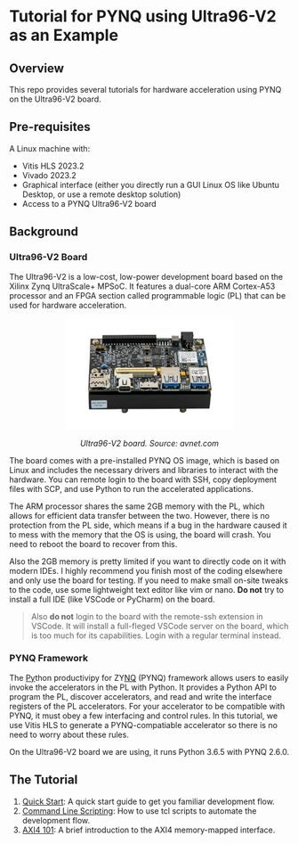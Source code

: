 # Tutorial for PYNQ using Ultra96-V2 as an Example

## Overview
This repo provides several tutorials for hardware acceleration using PYNQ on the Ultra96-V2 board.

## Pre-requisites
A Linux machine with:
- Vitis HLS 2023.2
- Vivado 2023.2
- Graphical interface (either you directly run a GUI Linux OS like Ubuntu Desktop, or use a remote desktop solution)
- Access to a PYNQ Ultra96-V2 board

## Background

### Ultra96-V2 Board
The Ultra96-V2 is a low-cost, low-power development board based on the Xilinx Zynq UltraScale+ MPSoC. It features a dual-core ARM Cortex-A53 processor and an FPGA section called programmable logic (PL) that can be used for hardware acceleration.


<div align="center">

<img src="TNN22685-front.jpg" alt="Front view of the Ultra96-V2 board" style="width:300px; height:200px;" />

<i>Ultra96-V2 board. Source: <a herf="https://www.avnet.com/americas/products/avnet-boards/avnet-board-families/ultra96-v2/">avnet.com</a></i>

</div>

The board comes with a pre-installed PYNQ OS image, which is based on Linux and includes the necessary drivers and libraries to interact with the hardware. You can remote login to the board with SSH, copy deployment files with SCP, and use Python to run the accelerated applications.

The ARM processor shares the same 2GB memory with the PL, which allows for efficient data transfer between the two. However, there is no protection from the PL side, which means if a bug in the hardware caused it to mess with the memory that the OS is using, the board will crash. You need to reboot the board to recover from this.

Also the 2GB memory is pretty limited if you want to directly code on it with modern IDEs. I highly recommend you finish most of the coding elsewhere and only use the board for testing. If you need to make small on-site tweaks to the code, use some lightweight text editor like vim or nano. **Do not** try to install a full IDE (like VSCode or PyCharm) on the board.

> Also **do not** login to the board with the remote-ssh extension in VSCode. It will install a full-fleged VSCode server on the board, which is too much for its capabilities. Login with a regular terminal instead.

### PYNQ Framework
The <u>Py</u>thon productivipy for ZY<u>NQ</u> (PYNQ) framework allows users to easily invoke the accelerators in the PL with Python. It provides a Python API to program the PL, discover accelerators, and read and write the interface registers of the PL accelerators. For your accelerator to be compatible with PYNQ, it must obey a few interfacing and control rules. In this tutorial, we use Vitis HLS to generate a PYNQ-compatiable accelerator so there is no need to worry about these rules.

On the Ultra96-V2 board we are using, it runs Python 3.6.5 with PYNQ 2.6.0.

## The Tutorial
1. [Quick Start](quickstart/readme.md): A quick start guide to get you familiar development flow.
2. [Command Line Scripting](command_line/readme.md): How to use tcl scripts to automate the development flow.
3. [AXI4 101](axi_101/readme.md): A brief introduction to the AXI4 memory-mapped interface.
